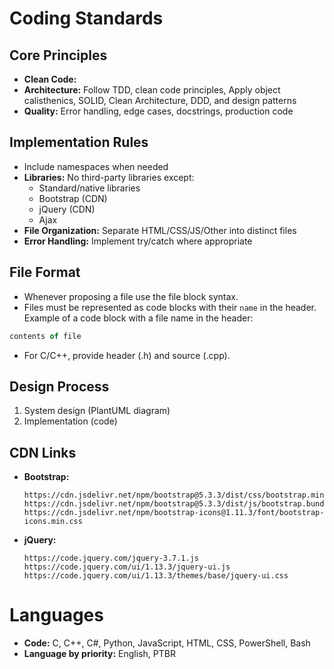 # Coding Standards

## Core Principles
- **Clean Code:** 
- **Architecture:** Follow TDD, clean code principles, Apply object calisthenics, SOLID, Clean Architecture, DDD, and design patterns
- **Quality:** Error handling, edge cases, docstrings, production code

## Implementation Rules
- Include namespaces when needed
- **Libraries:** No third-party libraries except:
  - Standard/native libraries
  - Bootstrap (CDN)
  - jQuery (CDN)
  - Ajax
- **File Organization:** Separate HTML/CSS/JS/Other into distinct files
- **Error Handling:** Implement try/catch where appropriate

## File Format
- Whenever proposing a file use the file block syntax.
- Files must be represented as code blocks with their `name` in the header. Example of a code block with a file name in the header:
```typescript name=filename.ts
contents of file
```
- For C/C++, provide header (.h) and source (.cpp).

## Design Process
1. System design (PlantUML diagram)
2. Implementation (code)

## CDN Links
- **Bootstrap:** 
  ```
  https://cdn.jsdelivr.net/npm/bootstrap@5.3.3/dist/css/bootstrap.min.css
  https://cdn.jsdelivr.net/npm/bootstrap@5.3.3/dist/js/bootstrap.bundle.min.js
  https://cdn.jsdelivr.net/npm/bootstrap-icons@1.11.3/font/bootstrap-icons.min.css
  ```
- **jQuery:**
  ```
  https://code.jquery.com/jquery-3.7.1.js
  https://code.jquery.com/ui/1.13.3/jquery-ui.js
  https://code.jquery.com/ui/1.13.3/themes/base/jquery-ui.css
  ```

# Languages
- **Code:** C, C++, C#, Python, JavaScript, HTML, CSS, PowerShell, Bash
- **Language by priority:** English, PTBR